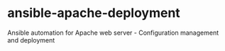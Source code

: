 # ansible-apache-deployment
Ansible automation for Apache web server - Configuration management and deployment
